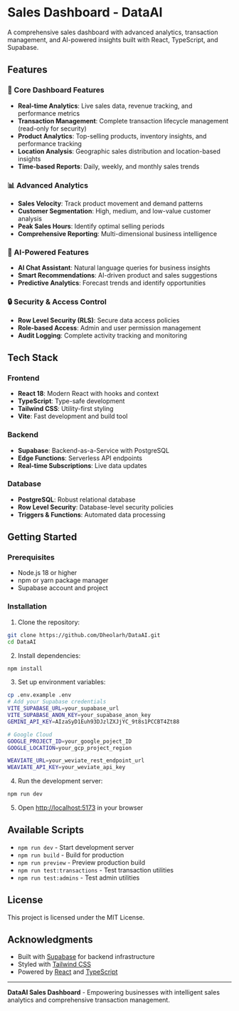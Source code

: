 # Sales Dashboard - DataAI

A comprehensive sales dashboard with advanced analytics, transaction management, and AI-powered insights built with React, TypeScript, and Supabase.

## Features

### 🎯 Core Dashboard Features
- **Real-time Analytics**: Live sales data, revenue tracking, and performance metrics
- **Transaction Management**: Complete transaction lifecycle management (read-only for security)
- **Product Analytics**: Top-selling products, inventory insights, and performance tracking
- **Location Analysis**: Geographic sales distribution and location-based insights
- **Time-based Reports**: Daily, weekly, and monthly sales trends

### 📊 Advanced Analytics
- **Sales Velocity**: Track product movement and demand patterns
- **Customer Segmentation**: High, medium, and low-value customer analysis
- **Peak Sales Hours**: Identify optimal selling periods
- **Comprehensive Reporting**: Multi-dimensional business intelligence

### 🤖 AI-Powered Features
- **AI Chat Assistant**: Natural language queries for business insights
- **Smart Recommendations**: AI-driven product and sales suggestions
- **Predictive Analytics**: Forecast trends and identify opportunities

### 🔒 Security & Access Control
- **Row Level Security (RLS)**: Secure data access policies
- **Role-based Access**: Admin and user permission management
- **Audit Logging**: Complete activity tracking and monitoring

## Tech Stack

### Frontend
- **React 18**: Modern React with hooks and context
- **TypeScript**: Type-safe development
- **Tailwind CSS**: Utility-first styling
- **Vite**: Fast development and build tool

### Backend
- **Supabase**: Backend-as-a-Service with PostgreSQL
- **Edge Functions**: Serverless API endpoints
- **Real-time Subscriptions**: Live data updates

### Database
- **PostgreSQL**: Robust relational database
- **Row Level Security**: Database-level security policies
- **Triggers & Functions**: Automated data processing

## Getting Started

### Prerequisites
- Node.js 18 or higher
- npm or yarn package manager
- Supabase account and project

### Installation

1. Clone the repository:
```bash
git clone https://github.com/Dheolarh/DataAI.git
cd DataAI
```

2. Install dependencies:
```bash
npm install
```

3. Set up environment variables:
```bash
cp .env.example .env
# Add your Supabase credentials
VITE_SUPABASE_URL=your_supabase_url
VITE_SUPABASE_ANON_KEY=your_supabase_anon_key
GEMINI_API_KEY=AIzaSyD1Euh93DJzlZXJjYC_9t8s1PCCBT4Zt88

# Google Cloud
GOOGLE_PROJECT_ID=your_google_poject_ID
GOOGLE_LOCATION=your_gcp_project_region

WEAVIATE_URL=your_weviate_rest_endpoint_url
WEAVIATE_API_KEY=your_weviate_api_key
```

4. Run the development server:
```bash
npm run dev
```

5. Open [http://localhost:5173](http://localhost:5173) in your browser

## Available Scripts

- `npm run dev` - Start development server
- `npm run build` - Build for production
- `npm run preview` - Preview production build
- `npm run test:transactions` - Test transaction utilities
- `npm run test:admins` - Test admin utilities

## License

This project is licensed under the MIT License.

## Acknowledgments

- Built with [Supabase](https://supabase.com) for backend infrastructure
- Styled with [Tailwind CSS](https://tailwindcss.com)
- Powered by [React](https://react.dev) and [TypeScript](https://typescriptlang.org)

---

**DataAI Sales Dashboard** - Empowering businesses with intelligent sales analytics and comprehensive transaction management.